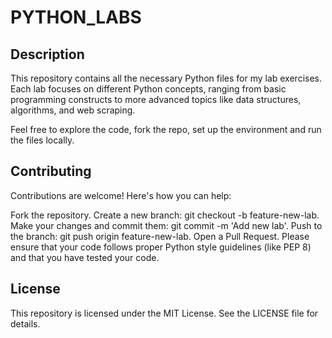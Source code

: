 # PYTHON_LABS

## Description
This repository contains all the necessary Python files for my lab exercises. Each lab focuses on different Python concepts, ranging from basic programming constructs to more advanced topics like data structures, algorithms, and web scraping.

Feel free to explore the code, fork the repo, set up the environment and run the files locally.

## Contributing
Contributions are welcome! Here's how you can help:

Fork the repository.
Create a new branch: git checkout -b feature-new-lab.
Make your changes and commit them: git commit -m 'Add new lab'.
Push to the branch: git push origin feature-new-lab.
Open a Pull Request.
Please ensure that your code follows proper Python style guidelines (like PEP 8) and that you have tested your code.

## License
This repository is licensed under the MIT License. See the LICENSE file for details.
